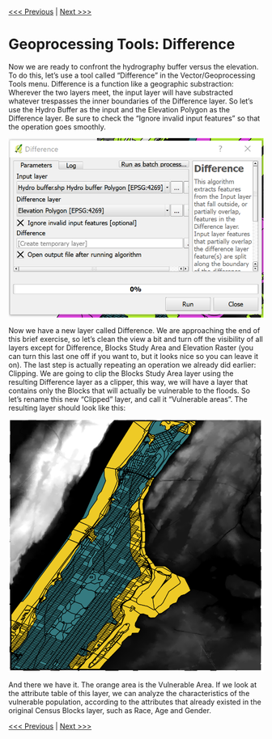 [<<< Previous](13lines2.md)  | [Next >>>](15calc.md)  

# Geoprocessing Tools: Difference

Now we are ready to confront the hydrography buffer versus the elevation. To do this, let’s use a tool called “Difference” in the Vector/Geoprocessing Tools menu. Difference is a function like a geographic substraction: Wherever the two layers meet, the input layer will have substracted whatever trespasses the inner boundaries of the Difference layer. So let’s use the Hydro Buffer as the input and the Elevation Polygon as the Difference layer. Be sure to check the “Ignore invalid input features” so that the operation goes smoothly.

![Geoprocessing Tools: Difference Dialog Box](images/differ1.png)

Now we have a new layer called Difference. We are approaching the end of this brief exercise, so let’s clean the view a bit and turn off the visibility of all layers except for Difference, Blocks Study Area and Elevation Raster (you can turn this last one off if you want to, but it looks nice so you can leave it on). The last step is actually repeating an operation we already did earlier: Clipping. We are going to clip the Blocks Study Area layer using the resulting Difference layer as a clipper, this way, we will have a layer that contains only the Blocks that will actually be vulnerable to the floods. So let’s rename this new “Clipped” layer, and call it “Vulnerable areas”. The resulting layer should look like this:

![Rough Final Result after Clipping](images/differ2.png)

And there we have it. The orange area is the Vulnerable Area. If we look at the attribute table of this layer, we can analyze the characteristics of the vulnerable population, according to the attributes that already existed in the original Census Blocks layer, such as Race, Age and Gender.

[<<< Previous](13lines2.md)  | [Next >>>](15calc.md)  
